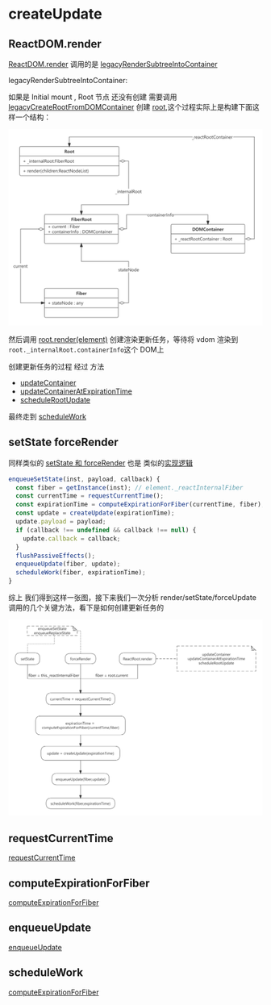 # createUpdate

## ReactDOM.render

[ReactDOM.render](../react/packages/react-dom/src/client/ReactDOM.js#672) 调用的是 [legacyRenderSubtreeIntoContainer](../react/packages/react-dom/src/client/ReactDOM.js#540)

legacyRenderSubtreeIntoContainer:

如果是 Initial mount , Root 节点 还没有创建 需要调用 [legacyCreateRootFromDOMContainer](../react/packages/react-dom/src/client/ReactDOM.js#495) 创建 [root](../react/packages/react-dom/src/client/ReactDOM.js#537),这个过程实际上是构建下面这样一个结构：

![FiberTree](./images/FiberTree.png)

然后调用 [root.render(element)](../react/packages/react-dom/src/client/ReactDOM.js#373) 创建渲染更新任务，等待将 vdom 渲染到 `root._internalRoot.containerInfo`这个 DOM上

创建更新任务的过程 经过 方法

* [updateContainer](../react/packages/react-reconciler/src/ReactFiberReconciler.js#283)
* [updateContainerAtExpirationTime](../react/packages/react-reconciler/src/ReactFiberReconciler.js#162)
* [scheduleRootUpdate](../react/packages/react-reconciler/src/ReactFiberReconciler.js#115)

最终走到 [scheduleWork](../react/packages/react-reconciler/src/ReactFiberScheduler.js#1851)

## setState forceRender

同样类似的 [setState 和 forceRender](../react/packages/react/src/ReactBaseClasses.js) 也是 类似的[实现逻辑](../react/packages/react-reconciler/src/ReactFiberClassComponent.js)

```js
enqueueSetState(inst, payload, callback) {
  const fiber = getInstance(inst); // element._reactInternalFiber
  const currentTime = requestCurrentTime();
  const expirationTime = computeExpirationForFiber(currentTime, fiber);
  const update = createUpdate(expirationTime);
  update.payload = payload;
  if (callback !== undefined && callback !== null) {
    update.callback = callback;
  }
  flushPassiveEffects();
  enqueueUpdate(fiber, update);
  scheduleWork(fiber, expirationTime);
}
```

综上 我们得到这样一张图，接下来我们一次分析 render/setState/forceUpdate 调用的几个关键方法，看下是如何创建更新任务的

![scheduleWork](./images/scheduleWork.png)

## requestCurrentTime

[requestCurrentTime](../react/packages/react-reconciler/src/ReactFiberScheduler.js#2040)

## computeExpirationForFiber

[computeExpirationForFiber](../react/packages/react-reconciler/src/ReactFiberScheduler.js#1595)

## enqueueUpdate

[enqueueUpdate](../react/packages/react-reconciler/src/ReactUpdateQueue.js#220)

## scheduleWork

[computeExpirationForFiber](../react/packages/react-reconciler/src/ReactFiberScheduler.js#1851)
